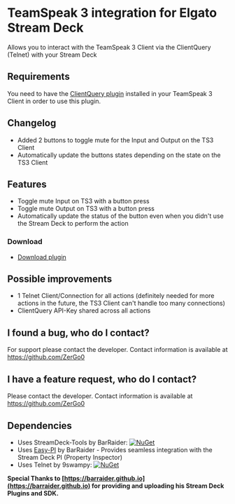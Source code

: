 # TeamSpeak 3 integration for Elgato Stream Deck

Allows you to interact with the TeamSpeak 3 Client via the ClientQuery (Telnet) with your Stream Deck

## Requirements
You need to have the [ClientQuery plugin](https://www.myteamspeak.com/addons/943dd816-7ef2-48d7-82b8-d60c3b9b10b3) installed in your TeamSpeak 3 Client in order to use this plugin.

## Changelog
- Added 2 buttons to toggle mute for the Input and Output on the TS3 Client
- Automatically update the buttons states depending on the state on the TS3 Client

## Features
- Toggle mute Input on TS3 with a button press
- Toggle mute Output on TS3 with a button press
- Automatically update the status of the button even when you didn't use the Stream Deck to perform the action

### Download

* [Download plugin](https://github.com/ZerGo0/CHANGETHIS/releases/)

## Possible improvements
- 1 Telnet Client/Connection for all actions (definitely needed for more actions in the future, the TS3 Client can't handle too many connections)
- ClientQuery API-Key shared across all actions

## I found a bug, who do I contact?
For support please contact the developer. Contact information is available at https://github.com/ZerGo0

## I have a feature request, who do I contact?
Please contact the developer. Contact information is available at https://github.com/ZerGo0

## Dependencies
* Uses StreamDeck-Tools by BarRaider: [![NuGet](https://img.shields.io/nuget/v/streamdeck-tools.svg?style=flat)](https://www.nuget.org/packages/streamdeck-tools)
* Uses [Easy-PI](https://github.com/BarRaider/streamdeck-easypi) by BarRaider - Provides seamless integration with the Stream Deck PI (Property Inspector)
* Uses Telnet by 9swampy: [![NuGet](https://img.shields.io/nuget/v/Telnet.svg?style=flat)](https://www.nuget.org/packages/Telnet)

**Special Thanks to [https://barraider.github.io](https://barraider.github.io) for providing and uploading his Stream Deck Plugins and SDK.**